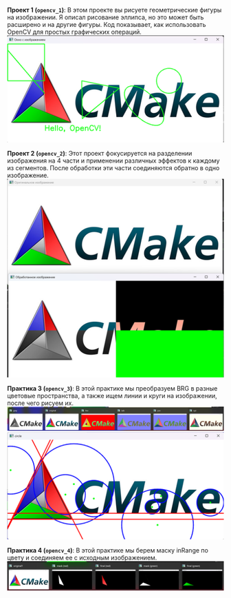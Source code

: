 **Проект 1 (`opencv_1`)**:
   В этом проекте вы рисуете геометрические фигуры на изображении. Я описал рисование эллипса, но это может быть расширено и на другие фигуры. Код показывает, как использовать OpenCV для простых графических операций.  
   ![Скриншот из проекта 1](images/opencv1.png)

**Проект 2 (`opencv_2`)**:
   Этот проект фокусируется на разделении изображения на 4 части и применении различных эффектов к каждому из сегментов. После обработки эти части соединяются обратно в одно изображение.  
   ![Скриншот из проекта 2](images/opencv2.png)

**Практика 3 (`opencv_3`)**:
   В этой практике мы преобразуем BRG в разные цветовые пространства, а также ищем линии и круги на изображении, после чего рисуем их.
   ![Скриншот из проекта 3](images/opencv3.png)
   ![Скриншот из проекта 4](images/opencv4.png)

**Практика 4 (`opencv_4`)**:
   В этой практике мы берем маску inRange по цвету и соединяем ее с исходным изображением.
   ![Скриншот из проекта 5](images/opencv5.png)
